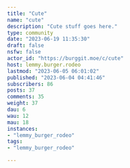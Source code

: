 ```yaml
---
title: "Cute" 
name: "cute"
description: "Cute stuff goes here."
type: community
date: "2023-06-19 11:35:30"
draft: false
nsfw: false
actor_id: "https://burggit.moe/c/cute"
host: lemmy.burger.rodeo
lastmod: "2023-06-05 06:01:02"
published: "2023-06-04 04:41:46"
subscribers: 86
posts: 37
comments: 35
weight: 37
dau: 6
wau: 12
mau: 18
instances:
- "lemmy_burger_rodeo"
tags: 
- "lemmy_burger_rodeo"

---
```

